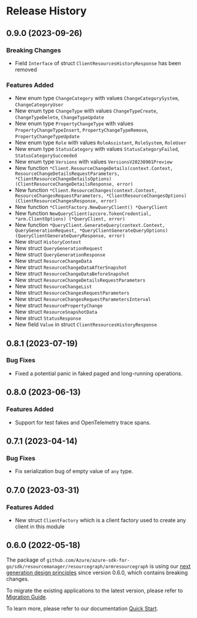 # Release History

## 0.9.0 (2023-09-26)
### Breaking Changes

- Field `Interface` of struct `ClientResourcesHistoryResponse` has been removed

### Features Added

- New enum type `ChangeCategory` with values `ChangeCategorySystem`, `ChangeCategoryUser`
- New enum type `ChangeType` with values `ChangeTypeCreate`, `ChangeTypeDelete`, `ChangeTypeUpdate`
- New enum type `PropertyChangeType` with values `PropertyChangeTypeInsert`, `PropertyChangeTypeRemove`, `PropertyChangeTypeUpdate`
- New enum type `Role` with values `RoleAssistant`, `RoleSystem`, `RoleUser`
- New enum type `StatusCategory` with values `StatusCategoryFailed`, `StatusCategorySucceeded`
- New enum type `Versions` with values `VersionsV20230901Preview`
- New function `*Client.ResourceChangeDetails(context.Context, ResourceChangeDetailsRequestParameters, *ClientResourceChangeDetailsOptions) (ClientResourceChangeDetailsResponse, error)`
- New function `*Client.ResourceChanges(context.Context, ResourceChangesRequestParameters, *ClientResourceChangesOptions) (ClientResourceChangesResponse, error)`
- New function `*ClientFactory.NewQueryClient() *QueryClient`
- New function `NewQueryClient(azcore.TokenCredential, *arm.ClientOptions) (*QueryClient, error)`
- New function `*QueryClient.GenerateQuery(context.Context, QueryGenerationRequest, *QueryClientGenerateQueryOptions) (QueryClientGenerateQueryResponse, error)`
- New struct `HistoryContext`
- New struct `QueryGenerationRequest`
- New struct `QueryGenerationResponse`
- New struct `ResourceChangeData`
- New struct `ResourceChangeDataAfterSnapshot`
- New struct `ResourceChangeDataBeforeSnapshot`
- New struct `ResourceChangeDetailsRequestParameters`
- New struct `ResourceChangeList`
- New struct `ResourceChangesRequestParameters`
- New struct `ResourceChangesRequestParametersInterval`
- New struct `ResourcePropertyChange`
- New struct `ResourceSnapshotData`
- New struct `StatusResponse`
- New field `Value` in struct `ClientResourcesHistoryResponse`


## 0.8.1 (2023-07-19)

### Bug Fixes

- Fixed a potential panic in faked paged and long-running operations.

## 0.8.0 (2023-06-13)

### Features Added

- Support for test fakes and OpenTelemetry trace spans.

## 0.7.1 (2023-04-14)
### Bug Fixes

- Fix serialization bug of empty value of `any` type.


## 0.7.0 (2023-03-31)
### Features Added

- New struct `ClientFactory` which is a client factory used to create any client in this module


## 0.6.0 (2022-05-18)

The package of `github.com/Azure/azure-sdk-for-go/sdk/resourcemanager/resourcegraph/armresourcegraph` is using our [next generation design principles](https://azure.github.io/azure-sdk/general_introduction.html) since version 0.6.0, which contains breaking changes.

To migrate the existing applications to the latest version, please refer to [Migration Guide](https://aka.ms/azsdk/go/mgmt/migration).

To learn more, please refer to our documentation [Quick Start](https://aka.ms/azsdk/go/mgmt).